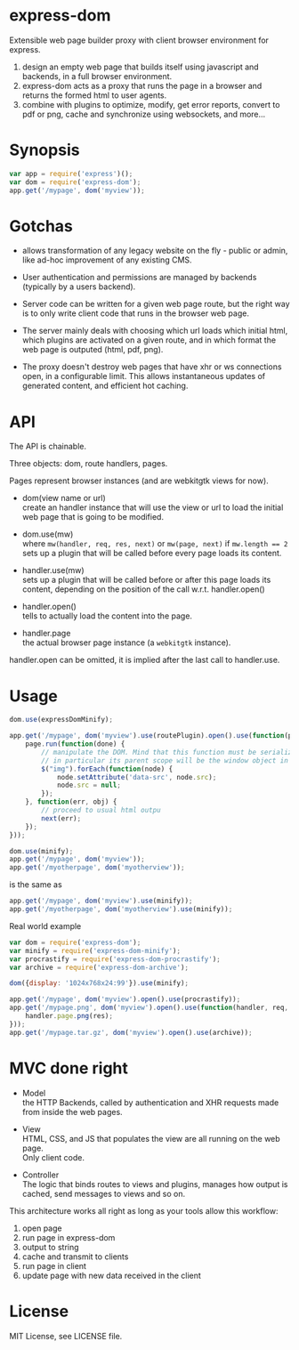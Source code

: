express-dom
===========

Extensible web page builder proxy with client browser environment for express.

1. design an empty web page that builds itself using javascript and backends,
   in a full browser environment.
2. express-dom acts as a proxy that runs the page in a browser and returns
   the formed html to user agents.
3. combine with plugins to optimize, modify, get error reports, convert to pdf
   or png, cache and synchronize using websockets, and more...


# Synopsis

```js
var app = require('express')();
var dom = require('express-dom');
app.get('/mypage', dom('myview'));
```

# Gotchas

* allows transformation of any legacy website on the fly - public or admin, like
ad-hoc improvement of any existing CMS.

* User authentication and permissions are managed by backends (typically by a
users backend).

* Server code can be written for a given web page route, but the right way is
to only write client code that runs in the browser web page.

* The server mainly deals with choosing which url loads which initial html, 
which plugins are activated on a given route, and in which format the web page
is outputed (html, pdf, png).

* The proxy doesn't destroy web pages that have xhr or ws connections open,
in a configurable limit. This allows instantaneous updates of generated content,
and efficient hot caching.


# API

The API is chainable.

Three objects: dom, route handlers, pages.

Pages represent browser instances (and are webkitgtk views for now).

* dom(view name or url)  
	create an handler instance that will use the view or url to load the initial
	web page that is going to be modified.

* dom.use(mw)  
	where `mw(handler, req, res, next)` or `mw(page, next)` if `mw.length == 2`  
	sets up a plugin that will be called before every page loads its content.

* handler.use(mw)  
  sets up a plugin that will be called before or after this page loads its content,
	depending on the position of the call w.r.t. handler.open()

* handler.open()  
	tells to actually load the content into the page.

* handler.page  
	the actual browser page instance (a `webkitgtk` instance).

handler.open can be omitted, it is implied after the last call to handler.use.


# Usage

```js
dom.use(expressDomMinify);

app.get('/mypage', dom('myview').use(routePlugin).open().use(function(page, next) {
	page.run(function(done) {
		// manipulate the DOM. Mind that this function must be serializable,
		// in particular its parent scope will be the window object in the page
		$("img").forEach(function(node) {
			node.setAttribute('data-src', node.src);
			node.src = null;
		});
	}, function(err, obj) {
		// proceed to usual html outpu
		next(err);
	});
}));
```


```js
dom.use(minify);
app.get('/mypage', dom('myview'));
app.get('/myotherpage', dom('myotherview'));
```
is the same as
```js
app.get('/mypage', dom('myview').use(minify));
app.get('/myotherpage', dom('myotherview').use(minify));
```

Real world example

```js
var dom = require('express-dom');
var minify = require('express-dom-minify');
var procrastify = require('express-dom-procrastify');
var archive = require('express-dom-archive');

dom({display: '1024x768x24:99'}).use(minify);

app.get('/mypage', dom('myview').open().use(procrastify));
app.get('/mypage.png', dom('myview').open().use(function(handler, req, res, next) {
	handler.page.png(res);
}));
app.get('/mypage.tar.gz', dom('myview').open().use(archive));

```


# MVC done right

* Model  
  the HTTP Backends, called by authentication and XHR requests made
  from inside the web pages.

* View  
	HTML, CSS, and JS that populates the view are all running on the web page.  
	Only client code.

* Controller  
	The logic that binds routes to views and plugins, manages how output is
	cached, send messages to views and so on.

This architecture works all right as long as your tools allow this workflow:

1. open page
2. run page in express-dom
3. output to string
4. cache and transmit to clients
5. run page in client
6. update page with new data received in the client


# License

MIT License, see LICENSE file.

